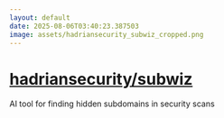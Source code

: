 ```yaml
---
layout: default
date: 2025-08-06T03:40:23.387503
image: assets/hadriansecurity_subwiz_cropped.png
---
```


# [hadriansecurity/subwiz](https://github.com/hadriansecurity/subwiz)

AI tool for finding hidden subdomains in security scans
